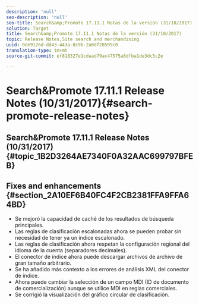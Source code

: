```yaml
---
description: 'null'
seo-description: 'null'
seo-title: Search&amp;Promote 17.11.1 Notas de la versión (31/10/2017)
solution: Target
title: Search&amp;Promote 17.11.1 Notas de la versión (31/10/2017)
topic: Release Notes,Site search and merchandising
uuid: 0ee9126d-dd43-443a-8c9b-2a0df28599c0
translation-type: tm+mt
source-git-commit: ef818327e1cdaad79ac47575a8dfba1de3dc5c2e

---
```



# Search&amp;Promote 17.11.1 Release Notes (10/31/2017){#search-promote-release-notes}

## Search&amp;Promote 17.11.1 Release Notes (10/31/2017) {#topic_1B2D3264AE7340F0A32AAC699797BFEB}

## Fixes and enhancements {#section_2A10EF6B40FC4F2CB2381FFA9FFA64BD}

* Se mejoró la capacidad de caché de los resultados de búsqueda principales.
* Las reglas de clasificación escalonadas ahora se pueden probar sin necesidad de tener ya un índice escalonado.
* Las reglas de clasificación ahora respetan la configuración regional del idioma de la cuenta (separadores decimales).
* El conector de índice ahora puede descargar archivos de archivo de gran tamaño arbitrario.
* Se ha añadido más contexto a los errores de análisis XML del conector de índice.
* Ahora puede cambiar la selección de un campo MDI (ID de documento de comercialización) aunque se utilice MDI en reglas comerciales.
* Se corrigió la visualización del gráfico circular de clasificación.

